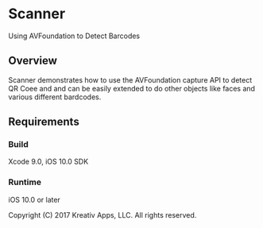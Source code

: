 # Scanner

Using AVFoundation to Detect Barcodes
 
## Overview
 
Scanner demonstrates how to use the AVFoundation capture API to detect QR Coee and and can be easily extended to do other objects like faces and various different bardcodes.
 
## Requirements
 
### Build
 
Xcode 9.0, iOS 10.0 SDK
 
### Runtime
 
iOS 10.0 or later
 
Copyright (C) 2017 Kreativ Apps, LLC. All rights reserved.
